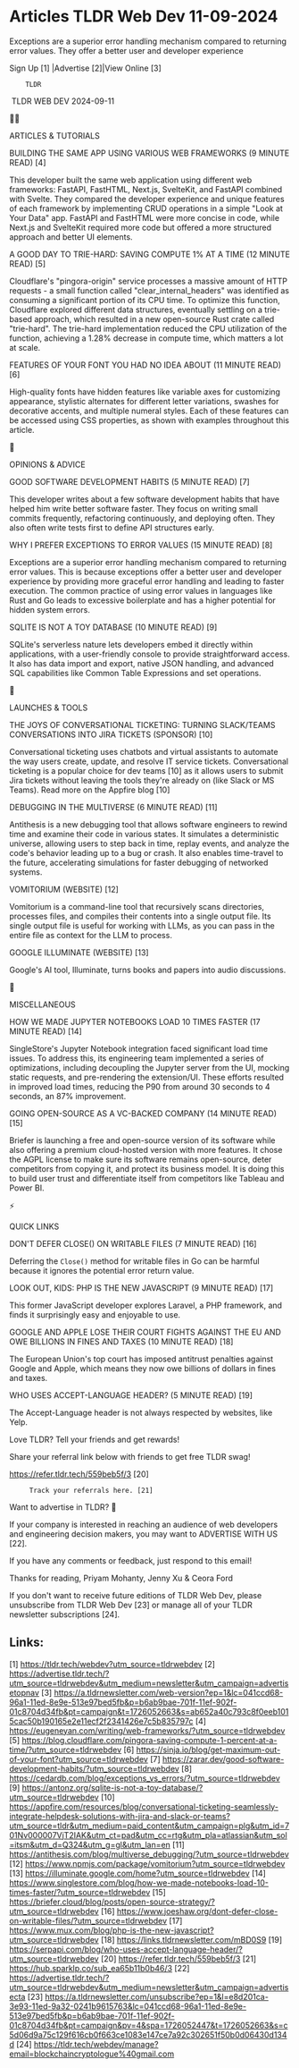 # Articles TLDR Web Dev 11-09-2024

Exceptions are a superior error handling mechanism compared to
returning error values. They offer a better user and developer
experience  

 Sign Up [1] |Advertise [2]|View Online [3] 

		TLDR 

 TLDR WEB DEV 2024-09-11

🧑‍💻 

ARTICLES & TUTORIALS

 BUILDING THE SAME APP USING VARIOUS WEB FRAMEWORKS (9 MINUTE READ)
[4] 

 This developer built the same web application using different web
frameworks: FastAPI, FastHTML, Next.js, SvelteKit, and FastAPI
combined with Svelte. They compared the developer experience and
unique features of each framework by implementing CRUD operations in a
simple "Look at Your Data" app. FastAPI and FastHTML were more concise
in code, while Next.js and SvelteKit required more code but offered a
more structured approach and better UI elements. 

 A GOOD DAY TO TRIE-HARD: SAVING COMPUTE 1% AT A TIME (12 MINUTE READ)
[5] 

 Cloudflare's "pingora-origin" service processes a massive amount of
HTTP requests - a small function called "clear_internal_headers" was
identified as consuming a significant portion of its CPU time. To
optimize this function, Cloudflare explored different data structures,
eventually settling on a trie-based approach, which resulted in a new
open-source Rust crate called "trie-hard". The trie-hard
implementation reduced the CPU utilization of the function, achieving
a 1.28% decrease in compute time, which matters a lot at scale. 

 FEATURES OF YOUR FONT YOU HAD NO IDEA ABOUT (11 MINUTE READ) [6] 

 High-quality fonts have hidden features like variable axes for
customizing appearance, stylistic alternates for different letter
variations, swashes for decorative accents, and multiple numeral
styles. Each of these features can be accessed using CSS properties,
as shown with examples throughout this article. 

🧠 

OPINIONS & ADVICE

 GOOD SOFTWARE DEVELOPMENT HABITS (5 MINUTE READ) [7] 

 This developer writes about a few software development habits that
have helped him write better software faster. They focus on writing
small commits frequently, refactoring continuously, and deploying
often. They also often write tests first to define API structures
early. 

 WHY I PREFER EXCEPTIONS TO ERROR VALUES (15 MINUTE READ) [8] 

 Exceptions are a superior error handling mechanism compared to
returning error values. This is because exceptions offer a better user
and developer experience by providing more graceful error handling and
leading to faster execution. The common practice of using error values
in languages like Rust and Go leads to excessive boilerplate and has a
higher potential for hidden system errors. 

 SQLITE IS NOT A TOY DATABASE (10 MINUTE READ) [9] 

 SQLite's serverless nature lets developers embed it directly within
applications, with a user-friendly console to provide straightforward
access. It also has data import and export, native JSON handling, and
advanced SQL capabilities like Common Table Expressions and set
operations. 

🚀 

LAUNCHES & TOOLS

 THE JOYS OF CONVERSATIONAL TICKETING: TURNING SLACK/TEAMS
CONVERSATIONS INTO JIRA TICKETS (SPONSOR) [10] 

 Conversational ticketing uses chatbots and virtual assistants to
automate the way users create, update, and resolve IT service tickets.
Conversational ticketing is a popular choice for dev teams [10] as it
allows users to submit Jira tickets without leaving the tools they're
already on (like Slack or MS Teams). Read more on the Appfire blog
[10] 

 DEBUGGING IN THE MULTIVERSE (6 MINUTE READ) [11] 

 Antithesis is a new debugging tool that allows software engineers to
rewind time and examine their code in various states. It simulates a
deterministic universe, allowing users to step back in time, replay
events, and analyze the code's behavior leading up to a bug or crash.
It also enables time-travel to the future, accelerating simulations
for faster debugging of networked systems. 

 VOMITORIUM (WEBSITE) [12] 

 Vomitorium is a command-line tool that recursively scans directories,
processes files, and compiles their contents into a single output
file. Its single output file is useful for working with LLMs, as you
can pass in the entire file as context for the LLM to process. 

 GOOGLE ILLUMINATE (WEBSITE) [13] 

 Google's AI tool, Illuminate, turns books and papers into audio
discussions. 

🎁 

MISCELLANEOUS

 HOW WE MADE JUPYTER NOTEBOOKS LOAD 10 TIMES FASTER (17 MINUTE READ)
[14] 

 SingleStore's Jupyter Notebook integration faced significant load
time issues. To address this, its engineering team implemented a
series of optimizations, including decoupling the Jupyter server from
the UI, mocking static requests, and pre-rendering the extension/UI.
These efforts resulted in improved load times, reducing the P90 from
around 30 seconds to 4 seconds, an 87% improvement. 

 GOING OPEN-SOURCE AS A VC-BACKED COMPANY (14 MINUTE READ) [15] 

 Briefer is launching a free and open-source version of its software
while also offering a premium cloud-hosted version with more features.
It chose the AGPL license to make sure its software remains
open-source, deter competitors from copying it, and protect its
business model. It is doing this to build user trust and differentiate
itself from competitors like Tableau and Power BI. 

⚡ 

QUICK LINKS

 DON'T DEFER CLOSE() ON WRITABLE FILES (7 MINUTE READ) [16] 

 Deferring the `Close()` method for writable files in Go can be
harmful because it ignores the potential error return value. 

 LOOK OUT, KIDS: PHP IS THE NEW JAVASCRIPT (9 MINUTE READ) [17] 

 This former JavaScript developer explores Laravel, a PHP framework,
and finds it surprisingly easy and enjoyable to use. 

 GOOGLE AND APPLE LOSE THEIR COURT FIGHTS AGAINST THE EU AND OWE
BILLIONS IN FINES AND TAXES (10 MINUTE READ) [18] 

 The European Union's top court has imposed antitrust penalties
against Google and Apple, which means they now owe billions of dollars
in fines and taxes. 

 WHO USES ACCEPT-LANGUAGE HEADER? (5 MINUTE READ) [19] 

 The Accept-Language header is not always respected by websites, like
Yelp. 

Love TLDR? Tell your friends and get rewards!

 Share your referral link below with friends to get free TLDR swag! 

 https://refer.tldr.tech/559beb5f/3 [20] 

		 Track your referrals here. [21] 

Want to advertise in TLDR? 📰

 If your company is interested in reaching an audience of web
developers and engineering decision makers, you may want to ADVERTISE
WITH US [22]. 

 If you have any comments or feedback, just respond to this email! 

Thanks for reading, 
Priyam Mohanty, Jenny Xu & Ceora Ford 

If you don't want to receive future editions of TLDR Web Dev, please
unsubscribe from TLDR Web Dev [23] or manage all of your TLDR
newsletter subscriptions [24]. 

 

Links:
------
[1] https://tldr.tech/webdev?utm_source=tldrwebdev
[2] https://advertise.tldr.tech/?utm_source=tldrwebdev&utm_medium=newsletter&utm_campaign=advertisetopnav
[3] https://a.tldrnewsletter.com/web-version?ep=1&lc=041ccd68-96a1-11ed-8e9e-513e97bed5fb&p=b6ab9bae-701f-11ef-902f-01c8704d34fb&pt=campaign&t=1726052663&s=ab652a40c793c8f0eeb1015cac50b190165e2e11ecf2f2341426e7c5b835797c
[4] https://eugeneyan.com/writing/web-frameworks/?utm_source=tldrwebdev
[5] https://blog.cloudflare.com/pingora-saving-compute-1-percent-at-a-time/?utm_source=tldrwebdev
[6] https://sinja.io/blog/get-maximum-out-of-your-font?utm_source=tldrwebdev
[7] https://zarar.dev/good-software-development-habits/?utm_source=tldrwebdev
[8] https://cedardb.com/blog/exceptions_vs_errors/?utm_source=tldrwebdev
[9] https://antonz.org/sqlite-is-not-a-toy-database/?utm_source=tldrwebdev
[10] https://appfire.com/resources/blog/conversational-ticketing-seamlessly-integrate-helpdesk-solutions-with-jira-and-slack-or-teams?utm_source=tldr&utm_medium=paid_content&utm_campaign=plg&utm_id=701Nv000007VjT2IAK&utm_ct=pad&utm_cc=rtg&utm_pla=atlassian&utm_sol=itsm&utm_d=Q324&utm_g=gl&utm_lan=en
[11] https://antithesis.com/blog/multiverse_debugging/?utm_source=tldrwebdev
[12] https://www.npmjs.com/package/vomitorium?utm_source=tldrwebdev
[13] https://illuminate.google.com/home?utm_source=tldrwebdev
[14] https://www.singlestore.com/blog/how-we-made-notebooks-load-10-times-faster/?utm_source=tldrwebdev
[15] https://briefer.cloud/blog/posts/open-source-strategy/?utm_source=tldrwebdev
[16] https://www.joeshaw.org/dont-defer-close-on-writable-files/?utm_source=tldrwebdev
[17] https://www.mux.com/blog/php-is-the-new-javascript?utm_source=tldrwebdev
[18] https://links.tldrnewsletter.com/mBD0S9
[19] https://serpapi.com/blog/who-uses-accept-language-header/?utm_source=tldrwebdev
[20] https://refer.tldr.tech/559beb5f/3
[21] https://hub.sparklp.co/sub_ea65b11b0b46/3
[22] https://advertise.tldr.tech/?utm_source=tldrwebdev&utm_medium=newsletter&utm_campaign=advertisecta
[23] https://a.tldrnewsletter.com/unsubscribe?ep=1&l=e8d201ca-3e93-11ed-9a32-0241b9615763&lc=041ccd68-96a1-11ed-8e9e-513e97bed5fb&p=b6ab9bae-701f-11ef-902f-01c8704d34fb&pt=campaign&pv=4&spa=1726052447&t=1726052663&s=c5d06d9a75c129f616cb0f663ce1083e147ce7a92c302651f50b0d06430d134d
[24] https://tldr.tech/webdev/manage?email=blockchaincryptologue%40gmail.com